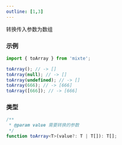 ```yaml
---
outline: [1,3]
---
```


转换传入参数为数组

### 示例

```ts
import { toArray } from 'mixte';

toArray(); // -> []
toArray(null); // -> []
toArray(undefined); // -> []
toArray(666); // -> [666]
toArray([666]); // -> [666]
```

### 类型

```ts
/**
 * @param value 需要转换的参数
 */
function toArray<T>(value?: T | T[]): T[];
```
